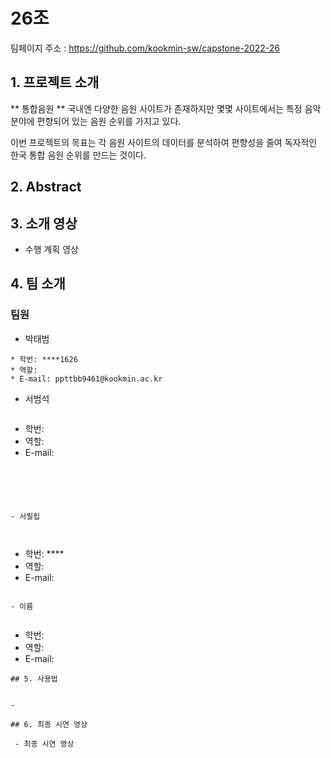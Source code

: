 # 26조
  
  팀페이지 주소 : https://github.com/kookmin-sw/capstone-2022-26
  
  
## 1. 프로젝트 소개 
** 통합음원  **
국내엔 다양한 음원 사이트가 존재하지만 몇몇 사이트에서는 특정 음악 분야에 편향되어 있는 음원 순위를 가지고 
있다.

이번 프로젝트의 목표는 각 음원 사이트의 데이터를 분석하여 편향성을 줄여 독자적인 한국 통합 음원 순위를 만드는 것이다.

  



## 2. Abstract
   
   
  

## 3. 소개 영상
  
  - 수행 계획  영상 
  
  


## 4. 팀 소개


### 팀원


- 박태범

 
 ```
 * 학번: ****1626
 * 역할: 
 * E-mail: ppttbb9461@kookmin.ac.kr
 ```

- 서범석

 
  ```
 * 학번:  
 * 역할: 
 * E-mail: 
 ```


 


- 서필립  
 

 
  ```
 * 학번: ****
 * 역할: 
 * E-mail: 
 ```

 - 이름  
 
 
  ```
 * 학번: 
 * 역할: 
 * E-mail: 
 ```
 ## 5. 사용법


- 

 ## 6. 최종 시연 영상

  - 최종 시연 영상 
  
 
  


